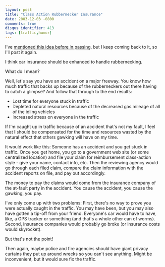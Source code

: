 ```yaml
---
layout: post
title: "Class Action Rubbernecker Insurance"
date: 2003-12-03 -0800
comments: true
disqus_identifier: 413
tags: [traffic,humor]
---
```

I've [mentioned this idea before in
passing](/archive/2002/07/17/american-idiots.aspx), but I keep coming
back to it, so I'll post it again.

 I think car insurance should be enhanced to handle rubbernecking.

 What do I mean?

 Well, let's say you have an accident on a major freeway. You know how
much traffic that backs up because of the rubberneckers out there having
to catch a glimpse? And follow that through to the end results:

-   Lost time for everyone stuck in traffic
-   Depleted natural resources because of the decreased gas mileage of
    all of the idling vehicles
-   Increased stress on everyone in the traffic

If I'm caught up in traffic because of an accident that's not my fault,
I feel that I should be compensated for the time and resources wasted by
the natural effect that others gawking will have on my time.

 It would work like this: Someone has an accident and you get stuck in
traffic. Once you get home, you go to a government web site (or some
centralized location) and file your claim for reimbursement class-action
style - give your name, contact info, etc. Then the reviewing agency
would go through each filed claim, compare the claim information with
the accident reports on file, and pay out accordingly.

 The money to pay the claims would come from the insurance company of
the at-fault party in the accident. You cause the accident, you cause
the gawking, you pay.

 I've only come up with two problems: First, there's no way to prove you
were actually caught in the traffic. You may have been, but you may also
have gotten a tip-off from your friend. Everyone's car would have to
have, like, a GPS tracker or something (and that's a whole other can of
worms). Second, insurance companies would probably go broke (or
insurance costs would skyrocket).

 But that's not the point!

 Then again, maybe police and fire agencies should have giant privacy
curtains they put up around wrecks so you can't see anything. Might be
inconvenient, but it would sure fix the traffic.
